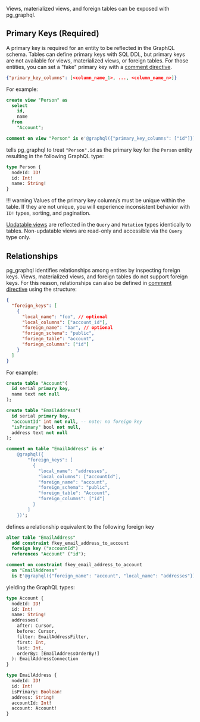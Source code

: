 
Views, materialized views, and foreign tables can be exposed with pg_graphql.


## Primary Keys (Required)

A primary key is required for an entity to be reflected in the GraphQL schema. Tables can define primary keys with SQL DDL, but primary keys are not available for views, materialized views, or foreign tables. For those entities, you can set a "fake" primary key with a [comment directive](/pg_graphql/configuration/#comment-directives).
```json
{"primary_key_columns": [<column_name_1>, ..., <column_name_n>]}
```

For example:

```sql
create view "Person" as
  select
    id,
    name
  from
    "Account";

comment on view "Person" is e'@graphql({"primary_key_columns": ["id"]})';
```
tells pg_graphql to treat `"Person".id` as the primary key for the `Person` entity resulting in the following GraphQL type:

```graphql
type Person {
  nodeId: ID!
  id: Int!
  name: String!
}
```

!!! warning
    Values of the primary key column/s must be unique within the table. If they are not unique, you will experience inconsistent behavior with `ID!` types, sorting, and pagination.

[Updatable views](https://www.postgresql.org/docs/current/sql-createview.html#SQL-CREATEVIEW-UPDATABLE-VIEWS) are reflected in the `Query` and `Mutation` types identically to tables. Non-updatable views are read-only and accessible via the `Query` type only.

## Relationships

pg_graphql identifies relationships among entites by inspecting foreign keys. Views, materialized views, and foreign tables do not support foreign keys. For this reason, relationships can also be defined in [comment directive](/pg_graphql/configuration/#comment-directives) using the structure:



```json
{
  "foreign_keys": [
    {
      "local_name": "foo", // optional
      "local_columns": ["account_id"],
      "foreign_name": "bar", // optional
      "foriegn_schema": "public",
      "foriegn_table": "account",
      "foriegn_columns": ["id"]
    }
  ]
}
```

For example:

```sql
create table "Account"(
  id serial primary key,
  name text not null
);

create table "EmailAddress"(
  id serial primary key,
  "accountId" int not null, -- note: no foreign key
  "isPrimary" bool not null,
  address text not null
);

comment on table "EmailAddress" is e'
    @graphql({
        "foreign_keys": [
          {
            "local_name": "addresses",
            "local_columns": ["accountId"],
            "foreign_name": "account",
            "foreign_schema": "public",
            "foreign_table": "Account",
            "foreign_columns": ["id"]
          }
        ]
    })';
```
defines a relationship equivalent to the following foreign key
```sql
alter table "EmailAddress"
  add constraint fkey_email_address_to_account
  foreign key ("accountId")
  references "Account" ("id");

comment on constraint fkey_email_address_to_account
  on "EmailAddress"
  is E'@graphql({"foreign_name": "account", "local_name": "addresses"})';
```

yielding the GraphQL types:

```graphql
type Account {
  nodeId: ID!
  id: Int!
  name: String!
  addresses(
    after: Cursor,
    before: Cursor,
    filter: EmailAddressFilter,
    first: Int,
    last: Int,
    orderBy: [EmailAddressOrderBy!]
  ): EmailAddressConnection
}

type EmailAddress {
  nodeId: ID!
  id: Int!
  isPrimary: Boolean!
  address: String!
  accountId: Int!
  account: Account!
}
```
